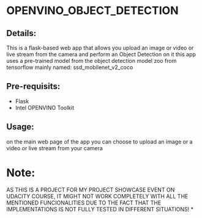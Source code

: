 # OPENVINO_OBJECT_DETECTION
## Details:
This is a flask-based web app that allows you upload an image or video or live stream from the camera and perform an Object Detection on it
this app uses a pre-trained model from the object detection model zoo from tensorflow mainly named: ssd_mobilenet_v2_coco
## Pre-requisits:
* Flask
* Intel OPENVINO Toolkit
## Usage:
on the main web page of the app you can choose to upload an image or a video or live stream from your camera
# Note:
AS THIS IS A PROJECT FOR MY PROJECT SHOWCASE EVENT ON UDACITY COURSE, IT MIGHT NOT WORK COMPLETELY WITH ALL THE MENTIONED FUNCIONALITIES DUE TO THE FACT THAT THE IMPLEMENTATIONS IS NOT FULLY TESTED IN DIFFERENT SITUATIONS!
* 
